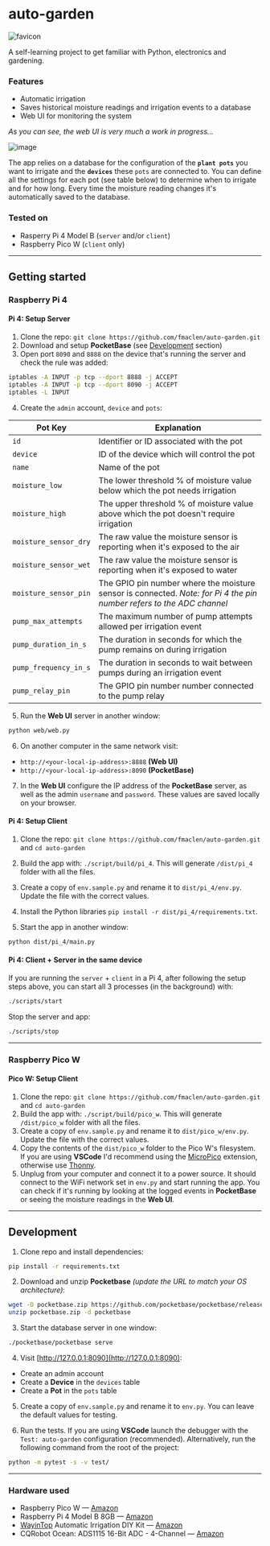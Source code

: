 # auto-garden

![favicon](https://github.com/fmaclen/auto-garden/assets/1434675/8fc50981-174d-44af-89ae-b72e054ac3e9)

A self-learning project to get familiar with Python, electronics and gardening.

### Features

- Automatic irrigation
- Saves historical moisture readings and irrigation events to a database
- Web UI for monitoring the system

_As you can see, the web UI is very much a work in progress..._

![image](https://github.com/fmaclen/auto-garden/assets/1434675/c609872c-84b3-400e-bbe6-70eb5249782a)

The app relies on a database for the configuration of the **`plant pots`** you want to irrigate and the **`devices`** these `pots` are connected to. You can define all the settings for each pot (see table below) to determine when to irrigate and for how long. Every time the moisture reading changes it's automatically saved to the database.

### Tested on

- Rasperry Pi 4 Model B (`server` and/or `client`)
- Raspberry Pico W (`client` only)

---

## Getting started

### Raspberry Pi 4

#### Pi 4: Setup Server

1. Clone the repo: `git clone https://github.com/fmaclen/auto-garden.git`
2. Download and setup **PocketBase** (see [Development](#development) section)
3. Open port `8090` and `8888` on the device that's running the server and check the rule was added:

```bash
iptables -A INPUT -p tcp --dport 8888 -j ACCEPT
iptables -A INPUT -p tcp --dport 8090 -j ACCEPT
iptables -L INPUT
```

4. Create the `admin` account, `device` and `pots`:

| Pot Key               | Explanation                                                                                                           |
| --------------------- | --------------------------------------------------------------------------------------------------------------------- |
| `id`                  | Identifier or ID associated with the pot                                                                              |
| `device`              | ID of the device which will control the pot                                                                           |
| `name`                | Name of the pot                                                                                                       |
| `moisture_low`        | The lower threshold % of moisture value below which the pot needs irrigation                                          |
| `moisture_high`       | The upper threshold % of moisture value above which the pot doesn't require irrigation                                |
| `moisture_sensor_dry` | The raw value the moisture sensor is reporting when it's exposed to the air                                           |
| `moisture_sensor_wet` | The raw value the moisture sensor is reporting when it's exposed to water                                             |
| `moisture_sensor_pin` | The GPIO pin number where the moisture sensor is connected. _Note: for Pi 4 the pin number refers to the ADC channel_ |
| `pump_max_attempts`   | The maximum number of pump attempts allowed per irrigation event                                                      |
| `pump_duration_in_s`  | The duration in seconds for which the pump remains on during irrigation                                               |
| `pump_frequency_in_s` | The duration in seconds to wait between pumps during an irrigation event                                              |
| `pump_relay_pin`      | The GPIO pin number number connected to the pump relay                                                                |

5. Run the **Web UI** server in another window:

```bash
python web/web.py
```

6. On another computer in the same network visit:

- `http://<your-local-ip-address>:8888` **(Web UI)**
- `http://<your-local-ip-address>:8090` **(PocketBase)**

7. In the **Web UI** configure the IP address of the **PocketBase** server, as well as the admin `username` and `password`. These values are saved locally on your browser.

#### Pi 4: Setup Client

1. Clone the repo: `git clone https://github.com/fmaclen/auto-garden.git` and `cd auto-garden`
2. Build the app with: `./script/build/pi_4`. This will generate `/dist/pi_4` folder with all the files.
3. Create a copy of `env.sample.py` and rename it to `dist/pi_4/env.py`. Update the file with the correct values.
4. Install the Python libraries `pip install -r dist/pi_4/requirements.txt`.

5. Start the app in another window:

```bash
python dist/pi_4/main.py
```

#### Pi 4: Client + Server in the same device

If you are running the `server` + `client` in a Pi 4, after following the setup steps above, you can start all 3 processes (in the background) with:

```bash
./scripts/start
```

Stop the server and app:

```bash
./scripts/stop
```

---

### Raspberry Pico W

#### Pico W: Setup Client

1. Clone the repo: `git clone https://github.com/fmaclen/auto-garden.git` and `cd auto-garden`
2. Build the app with: `./script/build/pico_w`. This will generate `/dist/pico_w` folder with all the files.
3. Create a copy of `env.sample.py` and rename it to `dist/pico_w/env.py`. Update the file with the correct values.
4. Copy the contents of the `dist/pico_w` folder to the Pico W's filesystem. If you are using **VSCode** I'd recommend using the [MicroPico](https://github.com/paulober/MicroPico/) extension, otherwise use [Thonny](https://thonny.org/).
5. Unplug from your computer and connect it to a power source. It should connect to the WiFi network set in `env.py` and start running the app. You can check if it's running by looking at the logged events in **PocketBase** or seeing the moisture readings in the **Web UI**.

---

## Development

1. Clone repo and install dependencies:

```bash
pip install -r requirements.txt
```

2. Download and unzip **Pocketbase** _(update the URL to match your OS architecture)_:

```bash
wget -O pocketbase.zip https://github.com/pocketbase/pocketbase/releases/download/v0.16.10/pocketbase_0.16.10_darwin_amd64.zip
unzip pocketbase.zip -d pocketbase
```

3. Start the database server in one window:

```bash
./pocketbase/pocketbase serve
```

4. Visit [http://127.0.0.1:8090](http://127.0.0.1:8090):

- Create an admin account
- Create a **Device** in the `devices` table
- Create a **Pot** in the `pots` table

5. Create a copy of `env.sample.py` and rename it to `env.py`. You can leave the default values for testing.

6. Run the tests. If you are using **VSCode** launch the debugger with the `Test: auto-garden` configuration (recommended). Alternatively, run the following command from the root of the project:

```bash
python -m pytest -s -v test/
```

---

### Hardware used

- Raspberry Pico W — [Amazon](https://www.amazon.com/Raspberry-Pico-Header-Pre-soldered-Headers/dp/B0BCFNX7KF?&_encoding=UTF8&tag=str1ct04st3r-20&linkCode=ur2&linkId=cdda9d5a8ca6995692981e911cece39c&camp=1789&creative=9325)
- Raspberry Pi 4 Model B 8GB — [Amazon](https://www.amazon.com/Raspberry-Pi-Computer-Suitable-Workstation/dp/B0899VXM8F/ref=sr_1_1?keywords=raspberry+pi+8gb&qid=1688998636&sr=8-1&ufe=app_do%253Aamzn1.fos.18ed3cb5-28d5-4975-8bc7-93deae8f9840&_encoding=UTF8&tag=str1ct04st3r-20&linkCode=ur2&linkId=a16c5297cc8d7943b6fc6e316b44c16d&camp=1789&creative=9325)
- [WayinTop](https://github.com/wayintop) Automatic Irrigation DIY Kit — [Amazon](https://www.amazon.com/gp/product/B07TMVNTDK/ref=ox_sc_act_title_1?smid=A22PZZC3JNHS9L&psc=1&_encoding=UTF8&tag=str1ct04st3r-20&linkCode=ur2&linkId=ce6d47f9b6c66d7ddfdfc58f7a0bfc32&camp=1789&creative=9325)
- CQRobot Ocean: ADS1115 16-Bit ADC - 4-Channel — [Amazon](https://www.amazon.com/gp/product/B08KFZ3PVT/ref=ppx_yo_dt_b_asin_title_o04_s00?ie=UTF8&psc=1&_encoding=UTF8&=str1ct04st3r-20&=ur2&=4cb6e0c4e9a39c09c126b68243484574&=1789&=9325)

